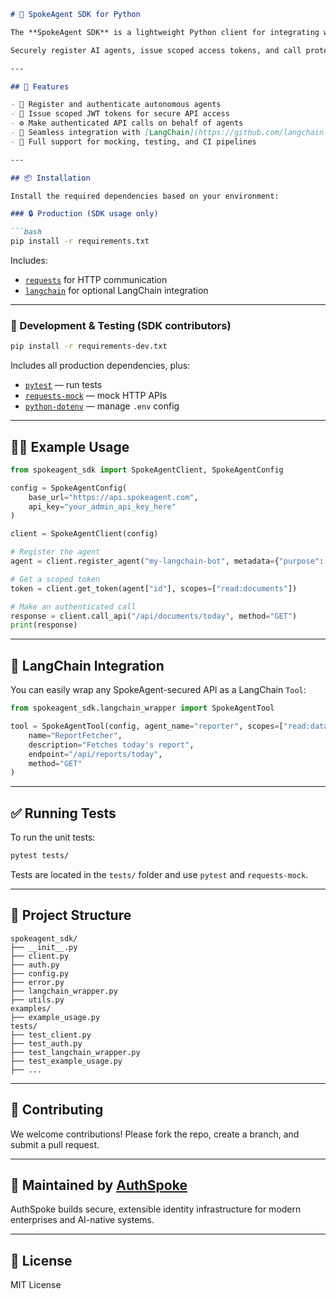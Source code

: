 ````markdown
# 🧠 SpokeAgent SDK for Python

The **SpokeAgent SDK** is a lightweight Python client for integrating with **AuthSpoke’s identity and access management system** built specifically for **autonomous AI agents**.

Securely register AI agents, issue scoped access tokens, and call protected APIs — all in a LangChain-ready interface.

---

## 🚀 Features

- 🔐 Register and authenticate autonomous agents
- 🎯 Issue scoped JWT tokens for secure API access
- ⚙️ Make authenticated API calls on behalf of agents
- 🧩 Seamless integration with [LangChain](https://github.com/langchain-ai/langchain)
- 🧪 Full support for mocking, testing, and CI pipelines

---

## 📦 Installation

Install the required dependencies based on your environment:

### 🔒 Production (SDK usage only)

```bash
pip install -r requirements.txt
````

Includes:

* [`requests`](https://pypi.org/project/requests/) for HTTP communication
* [`langchain`](https://pypi.org/project/langchain/) for optional LangChain integration

---

### 🧪 Development & Testing (SDK contributors)

```bash
pip install -r requirements-dev.txt
```

Includes all production dependencies, plus:

* [`pytest`](https://pypi.org/project/pytest/) — run tests
* [`requests-mock`](https://pypi.org/project/requests-mock/) — mock HTTP APIs
* [`python-dotenv`](https://pypi.org/project/python-dotenv/) — manage `.env` config

---

## 🧑‍💻 Example Usage

```python
from spokeagent_sdk import SpokeAgentClient, SpokeAgentConfig

config = SpokeAgentConfig(
    base_url="https://api.spokeagent.com",
    api_key="your_admin_api_key_here"
)

client = SpokeAgentClient(config)

# Register the agent
agent = client.register_agent("my-langchain-bot", metadata={"purpose": "summarize docs"})

# Get a scoped token
token = client.get_token(agent["id"], scopes=["read:documents"])

# Make an authenticated call
response = client.call_api("/api/documents/today", method="GET")
print(response)
```

---

## 🔗 LangChain Integration

You can easily wrap any SpokeAgent-secured API as a LangChain `Tool`:

```python
from spokeagent_sdk.langchain_wrapper import SpokeAgentTool

tool = SpokeAgentTool(config, agent_name="reporter", scopes=["read:data"]).as_tool(
    name="ReportFetcher",
    description="Fetches today's report",
    endpoint="/api/reports/today",
    method="GET"
)
```

---

## ✅ Running Tests

To run the unit tests:

```bash
pytest tests/
```

Tests are located in the `tests/` folder and use `pytest` and `requests-mock`.

---

## 📁 Project Structure

```
spokeagent_sdk/
├── __init__.py
├── client.py
├── auth.py
├── config.py
├── error.py
├── langchain_wrapper.py
├── utils.py
examples/
├── example_usage.py
tests/
├── test_client.py
├── test_auth.py
├── test_langchain_wrapper.py
├── test_example_usage.py
├── ...
```

---

## 🤝 Contributing

We welcome contributions! Please fork the repo, create a branch, and submit a pull request.

---

## 🏢 Maintained by [AuthSpoke](https://authspoke.com)

AuthSpoke builds secure, extensible identity infrastructure for modern enterprises and AI-native systems.

---

## 📜 License

MIT License

```
